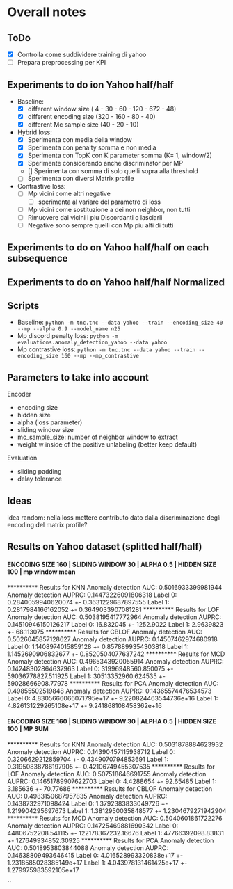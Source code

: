 # Overall notes

## ToDo
- [X] Controlla come suddividere training di yahoo
- [ ] Prepara preprocessing per KPI

## Experiments to do ion Yahoo half/half
- Baseline:
    - [X] different window size ( 4 - 30 - 60 - 120 - 672 - 48)
    - [X] different encoding size (320 - 160 - 80 - 40)
    - [X] different Mc sample size (40 - 20 - 10)
    
- Hybrid loss: 
    - [X] Sperimenta con media della window
    - [X] Sperimenta con penalty somma e non media
    - [X] Sperimenta con TopK con K parameter somma (K= 1, window/2)
    - [X] Sperimente considerando anche discriminator per MP
    - [] Sperimenta con somma di solo quelli sopra alla threshold
    - [ ] Sperimenta con diversi Matrix profile
- Contrastive loss: 
    - [ ] Mp vicini come altri negative
        -[ ] sperimenta al variare del parametro di loss
    - [ ] Mp vicini come sostituzione a dei non neighbor, non tutti
    - [ ] Rimuovere dai vicini i piu Discordanti o lasciarli
    - [ ] Negative sono sempre quelli con Mp piu alti di tutti

## Experiments to do on Yahoo half/half on each subsequence
## Experiments to do on Yahoo half/half Normalized




## Scripts
 
- Baseline: ` python -m tnc.tnc --data yahoo --train --encoding_size 40 --mp --alpha 0.9 --model_name n25 `
- Mp discord penalty loss: ` python -m evaluations.anomaly_detection_yahoo --data yahoo `
- Mp contrastive loss: ` python -m tnc.tnc --data yahoo --train --encoding_size 160 --mp --mp_contrastive `

## Parameters to take into account

Encoder
- encoding size
- hidden size
- alpha (loss parameter)
- sliding window size
- mc_sample_size: number of neighbor window to extract
- weight w inside of the positive unlabeling (better keep default)

Evaluation
- sliding padding
- delay tolerance

## Ideas
idea random: nella loss mettere contributo dato dalla discriminazione degli encoding del matrix profile? 


## Results on Yahoo dataset (splitted half/half) 

####  ENCODING SIZE 160 | SLIDING WINDOW 30 | ALPHA 0.5 | HIDDEN SIZE 100 | mp window mean

********** Results for  KNN
Anomaly detection AUC:  0.5016933399981944
Anomaly detection AUPRC:  0.14473226091806318
Label 0:  0.2840059940620074 +- 0.3631229687897555
Label 1:  0.2817984166162052 +- 0.3649033907081281
********** Results for  LOF
Anomaly detection AUC:  0.5038195417772964
Anomaly detection AUPRC:  0.14510946150126217
Label 0:  16.832045 +- 1252.9022
Label 1:  2.9639823 +- 68.113075
********** Results for  CBLOF
Anomaly detection AUC:  0.5026045857128627
Anomaly detection AUPRC:  0.14507462974680918
Label 0:  1.1408974015859128 +- 0.8578899354303818
Label 1:  1.1452690906832677 +- 0.8520504077637242
********** Results for  MCD
Anomaly detection AUC:  0.4965343920055914
Anomaly detection AUPRC:  0.14248302864637963
Label 0:  31996948560.850075 +- 59036778827.511925
Label 1:  30513352960.624535 +- 59028666908.77978
********** Results for  PCA
Anomaly detection AUC:  0.49855502519848
Anomaly detection AUPRC:  0.14365574476534573
Label 0:  4.8305666066071795e+17 +- 9.220824463544736e+16
Label 1:  4.826131229265108e+17 +- 9.241868108458362e+16

####  ENCODING SIZE 160 | SLIDING WINDOW 30 | ALPHA 0.5 | HIDDEN SIZE 100 | MP SUM


********** Results for  KNN
Anomaly detection AUC:  0.5031878884623932
Anomaly detection AUPRC:  0.14390457115938712
Label 0:  0.3206629212859704 +- 0.4349070794853691
Label 1:  0.31950838786197905 +- 0.42106749455307535
********** Results for  LOF
Anomaly detection AUC:  0.507518646691755
Anomaly detection AUPRC:  0.14651789907622703
Label 0:  4.4288654 +- 92.65485
Label 1:  3.185636 +- 70.77686
********** Results for  CBLOF
Anomaly detection AUC:  0.4983150687957835
Anomaly detection AUPRC:  0.1438732971098424
Label 0:  1.3792383833049726 +- 1.219904295697673
Label 1:  1.3812950035848577 +- 1.2304679271942904
********** Results for  MCD
Anomaly detection AUC:  0.5040601861722276
Anomaly detection AUPRC:  0.14725469881690342
Label 0:  44806752208.541115 +- 122178367232.16676
Label 1:  47766392098.83831 +- 127649934852.30925
********** Results for  PCA
Anomaly detection AUC:  0.5018953803844088
Anomaly detection AUPRC:  0.14638809493646415
Label 0:  4.016528993320838e+17 +- 1.2318585028385149e+17
Label 1:  4.043978131461425e+17 +- 1.279975983592105e+17


``